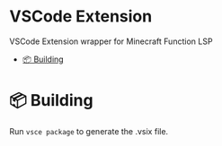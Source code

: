 # VSCode Extension

VSCode Extension wrapper for Minecraft Function LSP

<!-- vim-markdown-toc GFM -->

* [📦 Building](#-building)

<!-- vim-markdown-toc -->

# 📦 Building

Run `vsce package` to generate the .vsix file.
